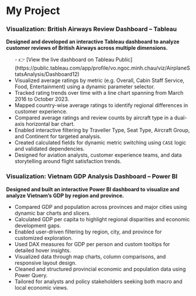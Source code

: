 <h1> My Project </h1>

<h3>Visualization: British Airways Review Dashboard – Tableau</h3>

<p><strong>Designed and developed an interactive Tableau dashboard to analyze customer reviews of British Airways across multiple dimensions.</strong></p>

<ul>
  - 👉 [View the live dashboard on Tableau Public](https://public.tableau.com/app/profile/vo.ngoc.minh.chau/viz/AirplaneStatsAnalysis/Dashboard12)
  <li>Visualized average ratings by metric (e.g. Overall, Cabin Staff Service, Food, Entertainment) using a dynamic parameter selector.</li>
  <li>Tracked rating trends over time with a line chart spanning from March 2016 to October 2023.</li>
  <li>Mapped country-wise average ratings to identify regional differences in customer experience.</li>
  <li>Compared average ratings and review counts by aircraft type in a dual-axis horizontal bar chart.</li>
  <li>Enabled interactive filtering by Traveller Type, Seat Type, Aircraft Group, and Continent for targeted analysis.</li>
  <li>Created calculated fields for dynamic metric switching using <code>CASE</code> logic and validated dependencies.</li>
  <li>Designed for aviation analysts, customer experience teams, and data storytelling around flight satisfaction trends.</li>
  
</ul>


<h3>Visualization: Vietnam GDP Analysis Dashboard – Power BI</h3>

<p><strong>Designed and built an interactive Power BI dashboard to visualize and analyze Vietnam’s GDP by region and province.</strong></p>
<ul>
  <li>Compared GDP and population across provinces and major cities using dynamic bar charts and slicers.</li>
  <li>Calculated GDP per capita to highlight regional disparities and economic development gaps.</li>
  <li>Enabled user-driven filtering by region, city, and province for customized exploration.</li>
  <li>Used DAX measures for GDP per person and custom tooltips for detailed hover insights.</li>
  <li>Visualized data through map charts, column comparisons, and responsive layout design.</li>
  <li>Cleaned and structured provincial economic and population data using Power Query.</li>
  <li>Tailored for analysts and policy stakeholders seeking both macro and local economic views.</li>
</ul>



